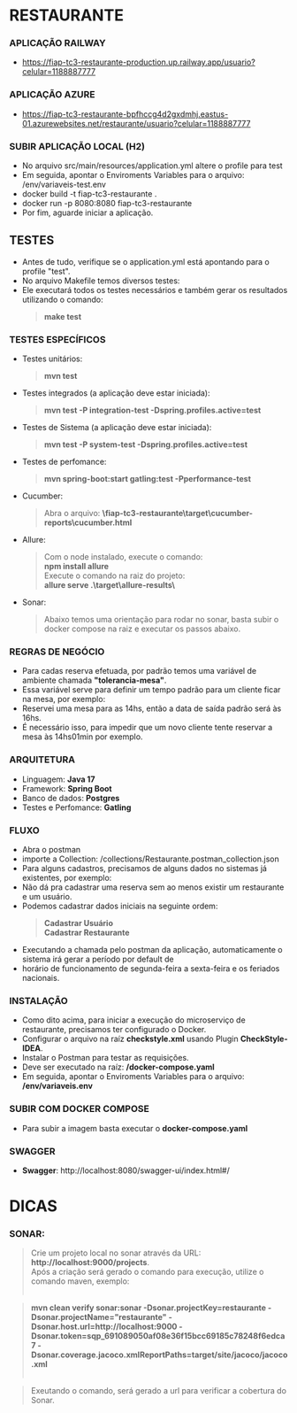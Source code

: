 # RESTAURANTE

### APLICAÇÃO RAILWAY
- https://fiap-tc3-restaurante-production.up.railway.app/usuario?celular=1188887777

### APLICAÇÃO AZURE
- https://fiap-tc3-restaurante-bpfhccg4d2gxdmhj.eastus-01.azurewebsites.net/restaurante/usuario?celular=1188887777


### SUBIR APLICAÇÃO LOCAL (H2)
- No arquivo src/main/resources/application.yml altere o profile para test
- Em seguida, apontar o Enviroments Variables para o arquivo: /env/variaveis-test.env
- docker build -t fiap-tc3-restaurante .
- docker run -p 8080:8080 fiap-tc3-restaurante
- Por fim, aguarde iniciar a aplicação.

## TESTES
- Antes de tudo, verifique se o application.yml está apontando para o profile  "test".
- No arquivo Makefile temos diversos testes:
- Ele executará todos os testes necessários e também gerar os resultados utilizando o comando:
  > **make test**

### TESTES ESPECÍFICOS
- Testes unitários:
  > **mvn test**

- Testes integrados (a aplicação deve estar iniciada):
  > **mvn test -P integration-test -Dspring.profiles.active=test**

- Testes de Sistema (a aplicação deve estar iniciada):
  > **mvn test -P system-test -Dspring.profiles.active=test**

- Testes de perfomance:
  > **mvn spring-boot:start gatling:test -Pperformance-test**

- Cucumber:
  > Abra o arquivo: **<seu-diretorio>\fiap-tc3-restaurante\target\cucumber-reports\cucumber.html**

- Allure:
  > Com o node instalado, execute o comando: <br>
  > **npm install allure** <br>
  > Execute o comando na raiz do projeto: <br>
  > **allure serve .\target\allure-results\\** <br>

- Sonar:
  > Abaixo temos uma orientação para rodar no sonar, basta subir o docker compose na raiz e executar os passos abaixo.

### REGRAS DE NEGÓCIO
- Para cadas reserva efetuada, por padrão temos uma variável de ambiente chamada **"tolerancia-mesa"**.
- Essa variável serve para definir um tempo padrão para um cliente ficar na mesa, por exemplo:
- Reservei uma mesa para as 14hs, então a data de saída padrão será às 16hs.
- É necessário isso, para impedir que um novo cliente tente reservar a mesa às 14hs01min por exemplo.

### ARQUITETURA
- Linguagem: **Java 17**
- Framework: **Spring Boot**
- Banco de dados: **Postgres**
- Testes e Perfomance: **Gatling**

### FLUXO
- Abra o postman 
- importe a Collection: /collections/Restaurante.postman_collection.json
- Para alguns cadastros, precisamos de alguns dados no sistemas já existentes, por exemplo:
- Não dá pra cadastrar uma reserva sem ao menos existir um restaurante e um usuário.
- Podemos cadastrar dados iniciais na seguinte ordem:
  > **Cadastrar Usuário**<br>
  > **Cadastrar Restaurante**
- Executando a chamada pelo postman da aplicação, automaticamente o sistema irá gerar a período por default de
- horário de funcionamento de segunda-feira a sexta-feira e os feriados nacionais.

### INSTALAÇÃO
- Como dito acima, para iniciar a execução do microserviço de restaurante, precisamos ter configurado o Docker.
- Configurar o arquivo na raíz **checkstyle.xml** usando Plugin **CheckStyle-IDEA**.
- Instalar o Postman para testar as requisições.
- Deve ser executado na raíz: **/docker-compose.yaml**
- Em seguida, apontar o Enviroments Variables para o arquivo: **/env/variaveis.env**

### SUBIR COM DOCKER COMPOSE
- Para subir a imagem basta executar o **docker-compose.yaml**

### SWAGGER
- **Swagger**: http://localhost:8080/swagger-ui/index.html#/

# DICAS

### SONAR: <br>
> Crie um projeto local no sonar através da URL: **http://localhost:9000/projects**.<br>
> Após a criação será gerado o comando para execução, utilize o comando maven, exemplo:<br><br>

> **mvn clean verify sonar:sonar -Dsonar.projectKey=restaurante -Dsonar.projectName="restaurante" -Dsonar.host.url=http://localhost:9000 -Dsonar.token=sqp_691089050af08e36f15bcc69185c78248f6edca7 -Dsonar.coverage.jacoco.xmlReportPaths=target/site/jacoco/jacoco.xml** <br><br>

> Exeutando o comando, será gerado a url para verificar a cobertura do Sonar.<br>

